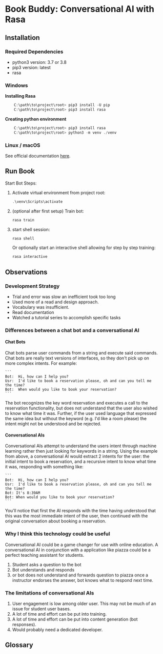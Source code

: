 
# Book Buddy: Conversational AI with Rasa

## Installation
### Required Dependencies 
- python3 version: 3.7 or 3.8 
- pip3 version: latest
- rasa
  
### Windows
**Installing Rasa**
```powershell
    C:\path\to\project\root> pip3 install -U pip
    C:\path\to\project\root> pip3 install rasa
```

**Creating python environment**
```powershell
    C:\path\to\project\root> pip3 install rasa
    C:\path\to\project\root> python3 -m venv ./venv
```

### Linux / macOS
See official documentation [here](https://rasa.com/docs/rasa/installation/).

## Run Book
Start Bot Steps:
1. Activate virtual environment from project root:
    ```powershell
    .\venv\Scripts\activate
    ```
2. (optional after first setup) Train bot:
    ```powershell
    rasa train
    ```
3. start shell session:
    ```powershell
    rasa shell
    ```
    Or optionally start an interactive shell allowing for step by step training: 
    ```powershell
    rasa interactive
    ```

## Observations
### Development Strategy
- Trial and error was slow an inefficient took too long
- Used more of a read and design approach.
- Vocabulary was insufficient.
- Read documentation
- Watched a tutorial series to accomplish specific tasks

### Differences between a chat bot and a conversational AI

#### Chat Bots
Chat bots parse user commands from a string and execute said commands. Chat bots are really text versions of interfaces, so they don't pick up on more complex intents. For example:

    ```
    Bot:  Hi, how can I help you?
    Usr:  I'd like to book a reservation please, oh and can you tell me the time?
    Bot:  When would you like to book your reservation?
    ```

The bot recognizes the key word reservation and executes a call to the reservation functionality, but does not understand that the user also wished to know what time it was. Further, if the user used language that expressed the same idea but without the keyword (e.g. I'd like a room please) the intent might not be understood and be rejected.


#### Conversational AIs
Conversational AIs attempt to understand the users intent through machine learning rather then just looking for keywords in a string. Using the example from above, a conversational AI would extract 2 intents for the user: the initial intent to book a reservation, and a recursive intent to know what time it was, responding with something like:

    ```
    Bot:  Hi, how can I help you?
    Usr:  I'd like to book a reservation please, oh and can you tell me the time?
    Bot: It's 8:39AM
    Bot: When would you like to book your reservation?
    ```

You'll notice that first the AI responds with the time having understood that this was the most immediate intent of the user, then continued with the original conversation about booking a reservation.

### Why I think this technology could be useful
Conversational AI could be a game changer for use with online education. A conversational AI in conjunction with a application like piazza could be a perfect teaching assistant for students. 

1. Student asks a question to the bot
2. Bot understands and responds
3. or bot does not understand and forwards question to piazza once a instructor endorses the answer, bot knows what to respond next time.

### The limitations of conversational AIs
1. User engagement is low among older user. This may not be much of an issue for student user bases.
2. A lot of time and effort can be put into training. 
3. A lot of time and effort can be put into content generation (bot responses).
4. Would probably need a dedicated developer.

## Glossary

